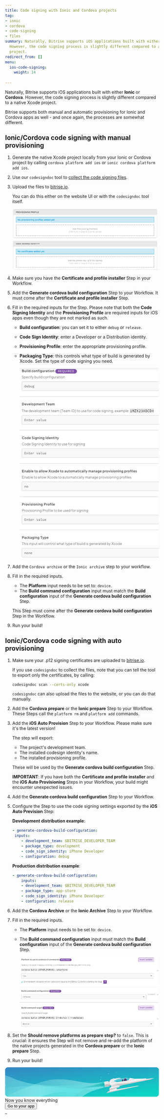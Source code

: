 ```yaml
---
title: Code signing with Ionic and Cordova projects
tag:
- ionic
- cordova
- code-signing
- files
summary: Naturally, Bitrise supports iOS applications built with either Ionic or Cordova.
  However, the code signing process is slightly different compared to a "native" Xcode
  project.
redirect_from: []
menu:
  ios-code-signing:
    weight: 14

---
```

Naturally, Bitrise supports iOS applications built with either **Ionic** or **Cordova**. However, the code signing process is slightly different compared to a native Xcode project.

Bitrise supports both manual and automatic provisioning for Ionic and Cordova apps as well - and once again, the processes are somewhat different.

## Ionic/Cordova code signing with manual provisioning

1. Generate the native Xcode project locally from your Ionic or Cordova project by calling `cordova platform add ios` or `ionic cordova platform add ios`.
2. Use our `codesigndoc` tool to [collect the code signing files](https://devcenter.bitrise.io/code-signing/ios-code-signing/collecting-files-with-codesigndoc/).
3. Upload the files to [bitrise.io](https://www.bitrise.io).

   You can do this either on the website UI or with the `codesigndoc` tool itself.

   ![Screenshot](/img/code-signing/ios-code-signing/provisioning-and-certificate-upload.png)
4. Make sure you have the **Certificate and profile installer** Step in your Workflow.
5. Add the **Generate cordova build configuration** Step to your Workflow. 
   It must come after the **Certificate and profile installer** Step.
6. Fill in the required inputs for the Step. 
   Please note that both the **Code Signing Identity** and the **Provisioning Profile** are required inputs for iOS apps even though they are not marked as such. 
   * **Build configuration**: you can set it to either `debug` or `release`.
   * **Code Sign Identity**: enter a Developer or a Distribution identity.
   * **Provisioning Profile**: enter the appropriate provisioning profile.
   * **Packaging Type**: this controls what type of build is generated by Xcode. Set the type of code signing you need.

     ![](/img/generate-cordova-build-config-1.png)
7. Add the `Cordova archive` or the `Ionic archive` step to your workflow.
8. Fill in the required inputs.
   * The **Platform** input needs to be set to: `device`.
   * The **Build command configuration** input must match the **Build configuration** input of the **Generate cordova build configuration** Step.

   This Step must come after the **Generate cordova build configuration** Step in the Workflow.
9. Run your build!

## Ionic/Cordova code signing with auto provisioning

1. Make sure your .p12 signing certificates are uploaded to [bitrise.io](https://www.bitrise.io).

   If you use `codesigndoc` to collect the files, note that you can tell the tool to export only the certificates, by calling:

   ``` bash
   codesigndoc scan --certs-only xcode
   ```

   `codesigndoc` can also upload the files to the website, or you can do that manually.
2. Add the **Cordova prepare** or the **Ionic prepare** Step to your Workflow. These Steps call the `platform rm` and `platform add` commands.
3. Add the **iOS Auto Provision** Step to your Workflow. Please make sure it's the latest version!

   The step will export:
   * The project's development team.
   * The installed codesign identity's name.
   * The installed provisioning profile.

   These will be used by the **Generate cordova build configuration** Step.

   **IMPORTANT**: If you have both the **Certificate and profile installer** and the **iOS Auto Provisioning** Steps in your Workflow, your build might encounter unexpected issues.
4. Add the **Generate cordova build configuration** Step to your Workflow. 
5. Configure the Step to use the code signing settings exported by the **iOS Auto Prevision** Step:

   **Development distribution example**:

   ```yaml
   - generate-cordova-build-configuration:
   	inputs:
       - development_team: $BITRISE_DEVELOPER_TEAM 
       - package_type: development 
       - code_sign_identity: iPhone Developer
       - configuration: debug
   ```

   **Production distribution example**:

   ```yaml 
   - generate-cordova-build-configuration:
       inputs:
       - development_team: $BITRISE_DEVELOPER_TEAM 
       - package_type: app-store 
       - code_sign_identity: iPhone Developer
       - configuration: release
   ```
5. Add the **Cordova Archive** or the **Ionic Archive** Step to your Workflow.
6. Fill in the required inputs.
   * The **Platform** input needs to be set to: `device`.
   * The **Build command configuration** input must match the **Build configuration** input of the **Generate cordova build configuration** Step.

     ![](/img/cordova-archive-2.png)
7. Set the **Should remove platforms as prepare step?** to `false`. 
   This is crucial: it ensures the Step will not remove and re-add the platform of the native projects generated in the **Cordova prepare** or the **Ionic prepare** Step.
8. Run your build!

<div class="banner">
<img src="/assets/images/banner-bg-888x170.png" style="border: none;">
<div class="deploy-text">Now you know everything</div>
<a target="_blank" href="https://app.bitrise.io/dashboard/builds"><button class="button">Go to your app</button></a>
</div>
_